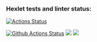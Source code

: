 ### Hexlet tests and linter status:
[![Actions Status](https://github.com/SvamiBog/python-project-50/actions/workflows/hexlet-check.yml/badge.svg)](https://github.com/SvamiBog/python-project-50/actions)

[![Github Actions Status](https://github.com/SvamiBog/python-project-50/workflows/Python%20CI/badge.svg)](https://github.com/hexlet-boilerplates/python-package/actions)
<a href="https://codeclimate.com/github/SvamiBog/python-project-50/maintainability"><img src="https://api.codeclimate.com/v1/badges/15004deb7affd813108a/maintainability" /></a>
<a href="https://codeclimate.com/github/SvamiBog/python-project-50/test_coverage"><img src="https://api.codeclimate.com/v1/badges/15004deb7affd813108a/test_coverage" /></a>


